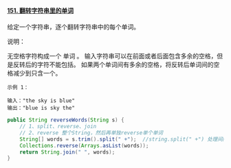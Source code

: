#### [151. 翻转字符串里的单词](https://leetcode-cn.com/problems/reverse-words-in-a-string/)

给定一个字符串，逐个翻转字符串中的每个单词。

说明：

无空格字符构成一个 单词 。
输入字符串可以在前面或者后面包含多余的空格，但是反转后的字符不能包括。
如果两个单词间有多余的空格，将反转后单词间的空格减少到只含一个。

```
示例 1：

输入："the sky is blue"
输出："blue is sky the"
```

```java
public String reverseWords(String s) {
    // 1、split、reverse、join
    // 2、reverse 整个String，然后再单独reverse单个单词
    String[] words = s.trim().split(" +");  //string.split(" +") 处理间隔有多个空格的情况
    Collections.reverse(Arrays.asList(words));
    return String.join(" ", words);
}
```


